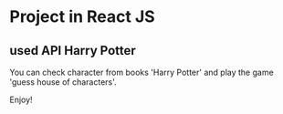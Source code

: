# Project in React JS

## used API Harry Potter

You can check character from books 'Harry Potter' and play the game 'guess house of characters'.

Enjoy!
